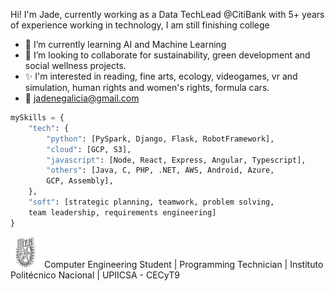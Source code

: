 Hi! I'm Jade,
currently working as a Data TechLead @CitiBank with 5+ years of experience working in technology,
I am still finishing college

-   🌱 I’m currently learning AI and Machine Learning
-   🔭 I’m looking to collaborate for sustainability, green development and social wellness projects.
-   ✨ I'm interested in reading, fine arts, ecology, videogames, vr and simulation, human rights and women's rights, formula cars.
-   :email: [jadenegalicia@gmail.com](mailto:jadenegalicia@gmail.com)

```python
mySkills = {
    "tech": {
        "python": [PySpark, Django, Flask, RobotFramework],
        "cloud": [GCP, S3],
        "javascript": [Node, React, Express, Angular, Typescript],
        "others": [Java, C, PHP, .NET, AWS, Android, Azure, 
        GCP, Assembly],
    },
    "soft": [strategic planning, teamwork, problem solving,
    team leadership, requirements engineering]
}
```

![IPN](/images/ipn-icon.png) Computer Engineering Student |
Programming Technician |
Instituto Politécnico Nacional | UPIICSA - CECyT9
